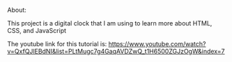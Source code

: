 About:

This project is a digital clock that I am using to learn more about HTML, CSS, and JavaScript

The youtube link for this tutorial is: https://www.youtube.com/watch?v=QxfQJlEBdNI&list=PLtMugc7g4GaqAVDZwQ_t1H6500ZGJzOgW&index=7